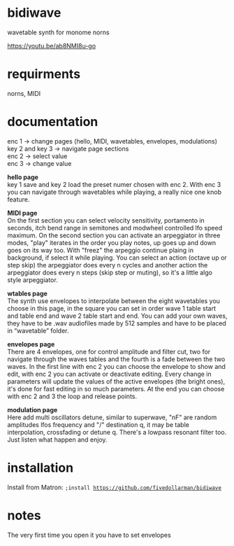 # bidiwave
wavetable synth for monome norns

https://youtu.be/ab8NMI8u-go

# requirments
norns, MIDI

# documentation
enc 1 -> change pages (hello, MIDI, wavetables, envelopes, modulations)<br>
key 2 and key 3 -> navigate page sections <br>
enc 2 -> select value <br>
enc 3 -> change value <br>

<b>hello page</b><br>
key 1 save and key 2 load the preset numer chosen with enc 2. 
With enc 3 you can navigate through wavetables while playing, a really nice one knob feature.

<b>MIDI page</b><br>
On the first section you can select velocity sensitivity, portamento in seconds, itch bend range in semitones and modwheel controlled lfo speed maximum.
On the second section you can activate an arpeggiator in three modes, "play" iterates in the order you play notes, up goes up and down goes on its way too. With "freez" the arpeggio continue plaing in background, if select it while playing.
You can select an action (octave up or step skip) the arpeggiator does every n cycles and another action the arpeggiator does every n steps (skip step or muting), so it's a little algo style arpeggiator.

<b>wtables page</b><br>
The synth use envelopes to interpolate between the eight wavetables you choose in this page, in the square you can set in order wave 1 table start and table end and wave 2 table start and end.
You can add your own waves, they have to be .wav audiofiles made by 512 samples and have to be placed in “wavetable” folder.

<b>envelopes page</b><br>
There are 4 envelopes, one for control amplitude and filter cut, two for navigate through the waves tables and the fourth is a fade between the two waves.
In the first line with enc 2 you can choose the envelope to show and edit, with enc 2 you can activate or deactivate editing. Every change in parameters will update the values of the active envelopes (the bright ones), it's done for fast editing in so much parameters.
At the end you can choose with enc 2 and 3 the loop and release points.

<b>modulation page</b><br>
Here add multi oscillators detune, similar to superwave, "nF" are random amplitudes lfos frequency and "/" destination q, it may be table interpolation, crossfading or detune q. There's a lowpass resonant filter too. Just listen what happen and enjoy.

# installation
Install from Matron: <code>;install https://github.com/fivedollarman/bidiwave</code>

# notes
The very first time you open it you have to set envelopes 

